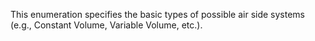 ﻿This enumeration specifies the basic types of possible air side systems (e.g., Constant Volume, Variable Volume, etc.).